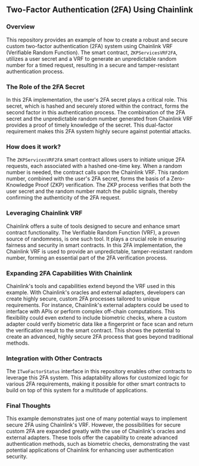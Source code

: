 
## Two-Factor Authentication (2FA) Using Chainlink 

### Overview

This repository provides an example of how to create a robust and secure custom two-factor authentication (2FA) system using Chainlink VRF (Verifiable Random Function). The smart contract, `ZKPServicesVRF2FA`, utilizes a user secret and a VRF to generate an unpredictable random number for a timed request, resulting in a secure and tamper-resistant authentication process.

### The Role of the 2FA Secret

In this 2FA implementation, the user's 2FA secret plays a critical role. This secret, which is hashed and securely stored within the contract, forms the second factor in this authentication process. The combination of the 2FA secret and the unpredictable random number generated from Chainlink VRF provides a proof of timely knowledge of the secret. This dual-factor requirement makes this 2FA system highly secure against potential attacks.

### How does it work?

The `ZKPServicesVRF2FA` smart contract allows users to initiate unique 2FA requests, each associated with a hashed one-time key. When a random number is needed, the contract calls upon the Chainlink VRF. This random number, combined with the user's 2FA secret, forms the basis of a Zero-Knowledge Proof (ZKP) verification. The ZKP process verifies that both the user secret and the random number match the public signals, thereby confirming the authenticity of the 2FA request.

### Leveraging Chainlink VRF

Chainlink offers a suite of tools designed to secure and enhance smart contract functionality. The Verifiable Random Function (VRF), a proven source of randomness, is one such tool. It plays a crucial role in ensuring fairness and security in smart contracts. In this 2FA implementation, the Chainlink VRF is used to provide an unpredictable, tamper-resistant random number, forming an essential part of the 2FA verification process.

### Expanding 2FA Capabilities With Chainlink

Chainlink's tools and capabilities extend beyond the VRF used in this example. With Chainlink's oracles and external adapters, developers can create highly secure, custom 2FA processes tailored to unique requirements. For instance, Chainlink's external adapters could be used to interface with APIs or perform complex off-chain computations. This flexibility could even extend to include biometric checks, where a custom adapter could verify biometric data like a fingerprint or face scan and return the verification result to the smart contract. This shows the potential to create an advanced, highly secure 2FA process that goes beyond traditional methods.

### Integration with Other Contracts

The `ITwoFactorStatus` interface in this repository enables other contracts to leverage this 2FA system. This adaptability allows for customized logic for various 2FA requirements, making it possible for other smart contracts to build on top of this system for a multitude of applications.

### Final Thoughts

This example demonstrates just one of many potential ways to implement secure 2FA using Chainlink's VRF. However, the possibilities for secure custom 2FA are expanded greatly with the use of Chainlink's oracles and external adapters. These tools offer the capability to create advanced authentication methods, such as biometric checks, demonstrating the vast potential applications of Chainlink for enhancing user authentication security.